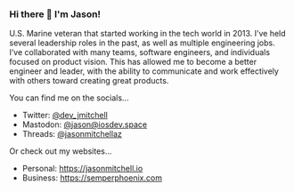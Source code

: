 ### Hi there 👋 I'm Jason!

<!--
**devjmitchell/devjmitchell** is a ✨ _special_ ✨ repository because its `README.md` (this file) appears on your GitHub profile.

Here are some ideas to get you started:

- 🔭 I’m currently working on ...
- 🌱 I’m currently learning ...
- 👯 I’m looking to collaborate on ...
- 🤔 I’m looking for help with ...
- 💬 Ask me about ...
- 📫 How to reach me: ...
- 😄 Pronouns: ...
- ⚡ Fun fact: ...
-->

U.S. Marine veteran that started working in the tech world in 2013. I’ve held several leadership roles in the past, as well as multiple engineering jobs. I’ve collaborated with many teams, software engineers, and individuals focused on product vision. This has allowed me to become a better engineer and leader, with the ability to communicate and work effectively with others toward creating great products.

You can find me on the socials...
- Twitter: [@dev_jmitchell](https://twitter.com/dev_jmitchell "Follow me on Twitter")
- Mastodon: [@jason@iosdev.space](https://iosdev.space/@jason "Follow me on Mastodon")
- Threads: [@jasonmitchellaz](https://www.threads.net/@jasonmitchellaz "Follow me on Threads")

Or check out my websites...
- Personal: <https://jasonmitchell.io>
- Business: <https://semperphoenix.com>
